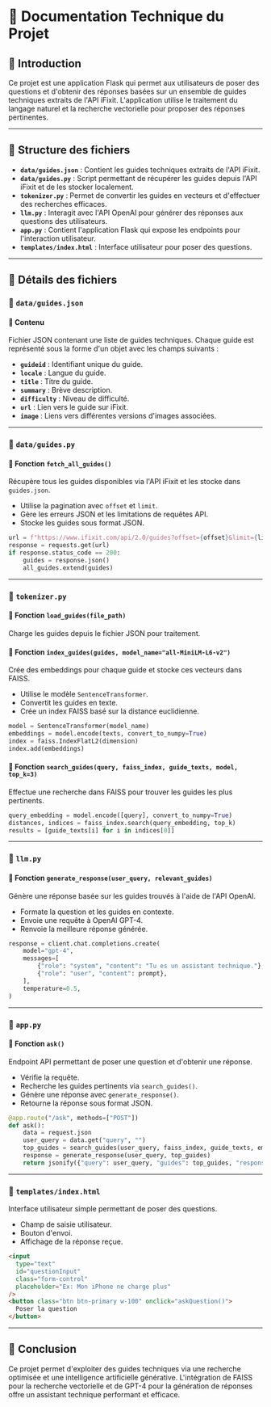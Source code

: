 # 📖 Documentation Technique du Projet

## 📌 Introduction

Ce projet est une application Flask qui permet aux utilisateurs de poser des questions et d'obtenir des réponses basées sur un ensemble de guides techniques extraits de l'API iFixit. L'application utilise le traitement du langage naturel et la recherche vectorielle pour proposer des réponses pertinentes.

---

## 📂 Structure des fichiers

- **`data/guides.json`** : Contient les guides techniques extraits de l'API iFixit.
- **`data/guides.py`** : Script permettant de récupérer les guides depuis l'API iFixit et de les stocker localement.
- **`tokenizer.py`** : Permet de convertir les guides en vecteurs et d'effectuer des recherches efficaces.
- **`llm.py`** : Interagit avec l'API OpenAI pour générer des réponses aux questions des utilisateurs.
- **`app.py`** : Contient l'application Flask qui expose les endpoints pour l'interaction utilisateur.
- **`templates/index.html`** : Interface utilisateur pour poser des questions.

---

## 📝 Détails des fichiers

### 📁 `data/guides.json`

#### 📄 Contenu

Fichier JSON contenant une liste de guides techniques. Chaque guide est représenté sous la forme d'un objet avec les champs suivants :

- **`guideid`** : Identifiant unique du guide.
- **`locale`** : Langue du guide.
- **`title`** : Titre du guide.
- **`summary`** : Brève description.
- **`difficulty`** : Niveau de difficulté.
- **`url`** : Lien vers le guide sur iFixit.
- **`image`** : Liens vers différentes versions d'images associées.

---

### 📁 `data/guides.py`

#### 🔹 Fonction `fetch_all_guides()`

Récupère tous les guides disponibles via l'API iFixit et les stocke dans `guides.json`.

- Utilise la pagination avec `offset` et `limit`.
- Gère les erreurs JSON et les limitations de requêtes API.
- Stocke les guides sous format JSON.

```python
url = f"https://www.ifixit.com/api/2.0/guides?offset={offset}&limit={limit}"
response = requests.get(url)
if response.status_code == 200:
    guides = response.json()
    all_guides.extend(guides)
```

---

### 📁 `tokenizer.py`

#### 🔹 Fonction `load_guides(file_path)`

Charge les guides depuis le fichier JSON pour traitement.

#### 🔹 Fonction `index_guides(guides, model_name="all-MiniLM-L6-v2")`

Crée des embeddings pour chaque guide et stocke ces vecteurs dans FAISS.

- Utilise le modèle `SentenceTransformer`.
- Convertit les guides en texte.
- Crée un index FAISS basé sur la distance euclidienne.

```python
model = SentenceTransformer(model_name)
embeddings = model.encode(texts, convert_to_numpy=True)
index = faiss.IndexFlatL2(dimension)
index.add(embeddings)
```

#### 🔹 Fonction `search_guides(query, faiss_index, guide_texts, model, top_k=3)`

Effectue une recherche dans FAISS pour trouver les guides les plus pertinents.

```python
query_embedding = model.encode([query], convert_to_numpy=True)
distances, indices = faiss_index.search(query_embedding, top_k)
results = [guide_texts[i] for i in indices[0]]
```

---

### 📁 `llm.py`

#### 🔹 Fonction `generate_response(user_query, relevant_guides)`

Génère une réponse basée sur les guides trouvés à l'aide de l'API OpenAI.

- Formate la question et les guides en contexte.
- Envoie une requête à OpenAI GPT-4.
- Renvoie la meilleure réponse générée.

```python
response = client.chat.completions.create(
    model="gpt-4",
    messages=[
        {"role": "system", "content": "Tu es un assistant technique."},
        {"role": "user", "content": prompt},
    ],
    temperature=0.5,
)
```

---

### 📁 `app.py`

#### 🔹 Fonction `ask()`

Endpoint API permettant de poser une question et d'obtenir une réponse.

- Vérifie la requête.
- Recherche les guides pertinents via `search_guides()`.
- Génère une réponse avec `generate_response()`.
- Retourne la réponse sous format JSON.

```python
@app.route("/ask", methods=["POST"])
def ask():
    data = request.json
    user_query = data.get("query", "")
    top_guides = search_guides(user_query, faiss_index, guide_texts, embed_model)
    response = generate_response(user_query, top_guides)
    return jsonify({"query": user_query, "guides": top_guides, "response": response})
```

---

### 📁 `templates/index.html`

Interface utilisateur simple permettant de poser des questions.

- Champ de saisie utilisateur.
- Bouton d'envoi.
- Affichage de la réponse reçue.

```html
<input
  type="text"
  id="questionInput"
  class="form-control"
  placeholder="Ex: Mon iPhone ne charge plus"
/>
<button class="btn btn-primary w-100" onclick="askQuestion()">
  Poser la question
</button>
```

---

## 🚀 Conclusion

Ce projet permet d'exploiter des guides techniques via une recherche optimisée et une intelligence artificielle générative. L'intégration de FAISS pour la recherche vectorielle et de GPT-4 pour la génération de réponses offre un assistant technique performant et efficace.
